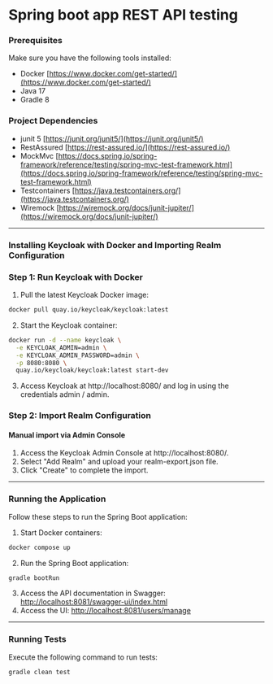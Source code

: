 # Spring boot app REST API testing

### Prerequisites
Make sure you have the following tools installed:
* Docker [https://www.docker.com/get-started/](https://www.docker.com/get-started/)
* Java 17 
* Gradle 8

### Project Dependencies
* junit 5 [https://junit.org/junit5/](https://junit.org/junit5/)
* RestAssured [https://rest-assured.io/](https://rest-assured.io/)
* MockMvc [https://docs.spring.io/spring-framework/reference/testing/spring-mvc-test-framework.html](https://docs.spring.io/spring-framework/reference/testing/spring-mvc-test-framework.html)
* Testcontainers [https://java.testcontainers.org/](https://java.testcontainers.org/)
* Wiremock [https://wiremock.org/docs/junit-jupiter/](https://wiremock.org/docs/junit-jupiter/)

---

### Installing Keycloak with Docker and Importing Realm Configuration
### Step 1: Run Keycloak with Docker
1. Pull the latest Keycloak Docker image:

```bash
docker pull quay.io/keycloak/keycloak:latest
```
2. Start the Keycloak container:
```bash
docker run -d --name keycloak \
  -e KEYCLOAK_ADMIN=admin \
  -e KEYCLOAK_ADMIN_PASSWORD=admin \
  -p 8080:8080 \
  quay.io/keycloak/keycloak:latest start-dev
```
3. Access Keycloak at http://localhost:8080/ and log in using the credentials admin / admin.

### Step 2: Import Realm Configuration
#### Manual import via Admin Console

1. Access the Keycloak Admin Console at http://localhost:8080/.
2. Select "Add Realm" and upload your realm-export.json file.
3. Click "Create" to complete the import.

---

### Running the Application
Follow these steps to run the Spring Boot application:
1. Start Docker containers:
```bash
docker compose up
```
2. Run the Spring Boot application:
```bash
gradle bootRun
```
3. Access the API documentation in Swagger: [http://localhost:8081/swagger-ui/index.html](http://localhost:8081/swagger-ui/index.html)
4. Access the UI: [http://localhost:8081/users/manage](http://localhost:8081/users/manage)

---

### Running Tests
Execute the following command to run tests:
```bash
gradle clean test
```